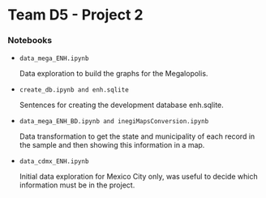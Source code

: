 # Team D5 - Project 2

### Notebooks

- `data_mega_ENH.ipynb`

  Data exploration to build the graphs for the Megalopolis.


- `create_db.ipynb and enh.sqlite`

  Sentences for creating the development database enh.sqlite.


- `data_mega_ENH_BD.ipynb and inegiMapsConversion.ipynb`

  Data transformation to get the state and municipality of each record
  in the sample and then showing this information in a map.


- `data_cdmx_ENH.ipynb`

  Initial data exploration for Mexico City only, was useful to decide which
  information must be in the project.
